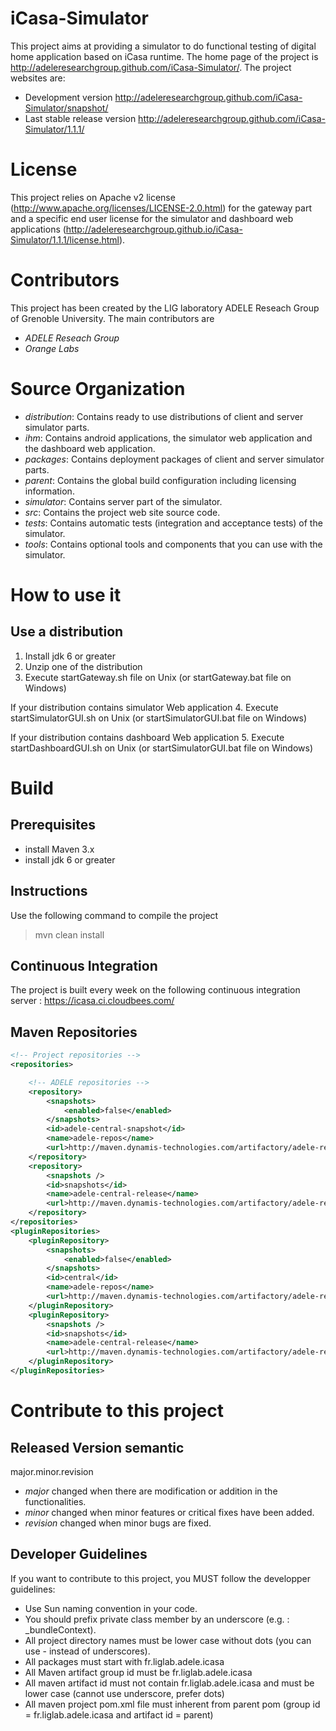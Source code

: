 iCasa-Simulator
=====

This project aims at providing a simulator to do functional testing of digital home application based on iCasa runtime.
The home page of the project is <http://adeleresearchgroup.github.com/iCasa-Simulator/>.
The project websites are:
 * Development version <http://adeleresearchgroup.github.com/iCasa-Simulator/snapshot/>
 * Last stable release version <http://adeleresearchgroup.github.com/iCasa-Simulator/1.1.1/>

License
=====

This project relies on Apache v2 license (<http://www.apache.org/licenses/LICENSE-2.0.html>) for the gateway part and
a specific end user license for the simulator and dashboard web applications
(http://adeleresearchgroup.github.io/iCasa-Simulator/1.1.1/license.html).

Contributors
=====

This project has been created by the LIG laboratory ADELE Reseach Group of Grenoble University.
The main contributors are 
- _ADELE Reseach Group_
- _Orange Labs_

Source Organization
====

- _distribution_: Contains ready to use distributions of client and server simulator parts.
- _ihm_: Contains android applications, the simulator web application and the dashboard web application.
- _packages_: Contains deployment packages of client and server simulator parts.
- _parent_: Contains the global build configuration including licensing information.
- _simulator_: Contains server part of the simulator.
- _src_: Contains the project web site source code.
- _tests_: Contains automatic tests (integration and acceptance tests) of the simulator.
- _tools_: Contains optional tools and components that you can use with the simulator.

How to use it
=====

Use a distribution
----

1. Install jdk 6 or greater
2. Unzip one of the distribution
3. Execute startGateway.sh file on Unix (or startGateway.bat file on Windows)

If your distribution contains simulator Web application
4. Execute startSimulatorGUI.sh on Unix (or startSimulatorGUI.bat file on Windows)

If your distribution contains dashboard Web application
5. Execute startDashboardGUI.sh on Unix (or startSimulatorGUI.bat file on Windows)

Build
=====

Prerequisites
-----

- install Maven 3.x
- install jdk 6 or greater

Instructions
----

Use the following command to compile the project
> mvn clean install

Continuous Integration
----

The project is built every week on the following continuous integration server :
<https://icasa.ci.cloudbees.com/>

Maven Repositories
----

```xml
<!-- Project repositories -->
<repositories>

    <!-- ADELE repositories -->
    <repository>
        <snapshots>
            <enabled>false</enabled>
        </snapshots>
        <id>adele-central-snapshot</id>
        <name>adele-repos</name>
        <url>http://maven.dynamis-technologies.com/artifactory/adele-repos</url>
    </repository>
    <repository>
        <snapshots />
        <id>snapshots</id>
        <name>adele-central-release</name>
        <url>http://maven.dynamis-technologies.com/artifactory/adele-repos</url>
    </repository>
</repositories>
<pluginRepositories>
    <pluginRepository>
        <snapshots>
            <enabled>false</enabled>
        </snapshots>
        <id>central</id>
        <name>adele-repos</name>
        <url>http://maven.dynamis-technologies.com/artifactory/adele-repos</url>
    </pluginRepository>
    <pluginRepository>
        <snapshots />
        <id>snapshots</id>
        <name>adele-central-release</name>
        <url>http://maven.dynamis-technologies.com/artifactory/adele-repos</url>
    </pluginRepository>
</pluginRepositories>
```

Contribute to this project
====

Released Version semantic
----

 major.minor.revision 

 * _major_ changed when there are modification or addition in the functionalities. 
 * _minor_ changed when minor features or critical fixes have been added.
 * _revision_ changed when minor bugs are fixed.

Developer Guidelines
----
 
If you want to contribute to this project, you MUST follow the developper guidelines:
- Use Sun naming convention in your code.
- You should prefix private class member by an underscore (e.g. : _bundleContext).
- All project directory names must be lower case without dots (you can use - instead of underscores).
- All packages must start with fr.liglab.adele.icasa
- All Maven artifact group id must be fr.liglab.adele.icasa
- All maven artifact id must not contain fr.liglab.adele.icasa and must be lower case (cannot use underscore, prefer dots)
- All maven project pom.xml file must inherent from parent pom (group id = fr.liglab.adele.icasa and artifact id = parent)
